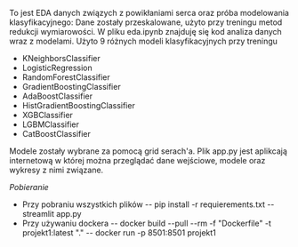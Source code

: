 To jest EDA danych związych z powikłaniami serca oraz próba modelowania klasyfikacyjnego:
Dane zostały przeskalowane, użyto przy treningu metod redukcji wymiarowości.
W pliku eda.ipynb znajduję się kod analiza danych wraz z modelami.
Użyto 9 różnych modeli klasyfikacyjnych przy treningu
- KNeighborsClassifier
- LogisticRegression
- RandomForestClassifier
- GradientBoostingClassifier
- AdaBoostClassifier
- HistGradientBoostingClassifier
- XGBClassifier
- LGBMClassifier
- CatBoostClassifier

Modele zostały wybrane za pomocą grid serach'a.
Plik app.py jest aplikcają internetową w której można przeglądać dane wejściowe, modele oraz wykresy z nimi związane.

*Pobieranie*
- Przy pobraniu wszystkich plików
  -- pip install -r requierements.txt
  -- streamlit app.py
- Przy używaniu dockera
  -- docker build --pull --rm -f "Dockerfile" -t projekt1:latest "."
  -- docker run -p 8501:8501 projekt1 
  
